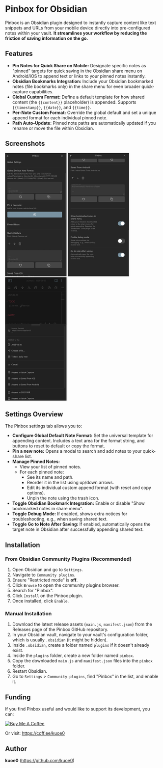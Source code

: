 # Pinbox for Obsidian

Pinbox is an Obsidian plugin designed to instantly capture content like text snippets and URLs from your mobile device directly into pre-configured notes within your vault. **It streamlines your workflow by reducing the friction of saving information on the go.**

## Features

*   **Pin Notes for Quick Share on Mobile:** Designate specific notes as "pinned" targets for quick saving in the Obsidian share menu on Android/iOS to append text or links to your pinned notes instantly.
*   **Obsidian Bookmarks Integration:** Include your Obsidian bookmarked notes (file bookmarks only) in the share menu for even broader quick-capture capabilities.
*   **Global Custom Format:** Define a default template for how shared content (the `{{content}}` placeholder) is appended. Supports `{{timestamp}}`, `{{date}}`, and `{{time}}`.
*   **Per-Note Custom Format:** Override the global default and set a unique append format for each individual pinned note.
*   **Path Auto-Update:** Pinned note paths are automatically updated if you rename or move the file within Obsidian.

## Screenshots

![Screenshot 1](https://github.com/kuoe0/obsidian-pinbox/blob/master/assets/screenshot-1.png?raw=true)
![Screenshot 2](https://github.com/kuoe0/obsidian-pinbox/blob/master/assets/screenshot-2.png?raw=true)
![Screenshot 3](https://github.com/kuoe0/obsidian-pinbox/blob/master/assets/screenshot-3.png?raw=true)

## Settings Overview

The Pinbox settings tab allows you to:

*   **Configure Global Default Note Format:** Set the universal template for appending content. Includes a text area for the format string, and buttons to reset to default or copy the format.
*   **Pin a new note:** Opens a modal to search and add notes to your quick-share list.
*   **Manage Pinned Notes:**
    *   View your list of pinned notes.
    *   For each pinned note:
        *   See its name and path.
        *   Reorder it in the list using up/down arrows.
        *   Edit its individual custom append format (with reset and copy options).
        *   Unpin the note using the trash icon.
*   **Toggle Obsidian Bookmark Integration:** Enable or disable "Show bookmarked notes in share menu".
*   **Toggle Debug Mode:** If enabled, shows extra notices for troubleshooting, e.g., when saving shared text.
*   **Toggle Go to Note After Saving:** If enabled, automatically opens the target note in Obsidian after successfully appending shared text.

## Installation

### From Obsidian Community Plugins (Recommended)

1.  Open Obsidian and go to `Settings`.
2.  Navigate to `Community plugins`.
3.  Ensure "Restricted mode" is **off**.
4.  Click `Browse` to open the community plugins browser.
5.  Search for "Pinbox".
6.  Click `Install` on the Pinbox plugin.
7.  Once installed, click `Enable`.

### Manual Installation

1.  Download the latest release assets (`main.js`, `manifest.json`) from the Releases page of the Pinbox GitHub repository.
2.  In your Obsidian vault, navigate to your vault's configuration folder, which is usually `.obsidian` (it might be hidden).
3.  Inside `.obsidian`, create a folder named `plugins` if it doesn't already exist.
4.  Inside the `plugins` folder, create a new folder named `pinbox`.
5.  Copy the downloaded `main.js` and `manifest.json` files into the `pinbox` folder.
6.  Restart Obsidian.
7.  Go to `Settings` > `Community plugins`, find "Pinbox" in the list, and enable it.

## Funding

If you find Pinbox useful and would like to support its development, you can:

<a href="https://coff.ee/kuoe0" target="_blank"><img src="https://cdn.buymeacoffee.com/buttons/v2/default-yellow.png" alt="Buy Me A Coffee" style="height: 60px !important;width: 217px !important;" ></a>

Or visit: https://coff.ee/kuoe0

## Author

**kuoe0**
(https://github.com/kuoe0)
